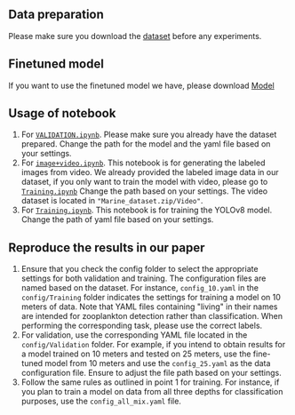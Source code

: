 ## Data preparation
Please make sure you download the [dataset](https://outlookuga-my.sharepoint.com/:f:/g/personal/fl79416_uga_edu/EhtmuP6IOTpErtRhcVR3s-oBegeA4cOb46Bkpel6eyMDFg?e=gbNeaE) before any experiments.

## Finetuned model

If you want to use the finetuned model we have, please download [Model](https://outlookuga-my.sharepoint.com/:f:/g/personal/fl79416_uga_edu/EhtmuP6IOTpErtRhcVR3s-oBegeA4cOb46Bkpel6eyMDFg?e=C1dewu)

## Usage of notebook
1. For [`VALIDATION.ipynb`](https://github.com/lfk118/ZooplanktonCV/blob/main/YOLOv8/VALIDATION.ipynb). Please make sure you already have the dataset prepared.
Change the path for the model and the yaml file based on your settings.
2. For [`image+video.ipynb`](https://github.com/lfk118/ZooplanktonCV/blob/main/YOLOv8/image%2Bvideo.ipynb). This notebook is for generating the labeled images from video. We already provided the labeled image data in our dataset, if you only want to train the model with video, please go to [`Training.ipynb`](https://github.com/lfk118/ZooplanktonCV/blob/main/YOLOv8/Training.ipynb)
Change the path based on your settings. The video dataset is located in `"Marine_dataset.zip/Video"`.
3. For [`Training.ipynb`](https://github.com/lfk118/ZooplanktonCV/blob/main/YOLOv8/Training.ipynb). This notebook is for training the YOLOv8 model.
Change the path of yaml file based on your settings.

## Reproduce the results in our paper
1. Ensure that you check the config folder to select the appropriate settings for both validation and training. The configuration files are named based on the dataset. For instance, `config_10.yaml` in the `config/Training` folder indicates the settings for training a model on 10 meters of data. Note that YAML files containing "living" in their names are intended for zooplankton detection rather than classification. When performing the corresponding task, please use the correct labels.
2. For validation, use the corresponding YAML file located in the `config/Validation` folder. For example, if you intend to obtain results for a model trained on 10 meters and tested on 25 meters, use the fine-tuned model from 10 meters and use the `config_25.yaml` as the data configuration file. Ensure to adjust the file path based on your settings.
3. Follow the same rules as outlined in point 1 for training. For instance, if you plan to train a model on data from all three depths for classification purposes, use the `config_all_mix.yaml` file.
